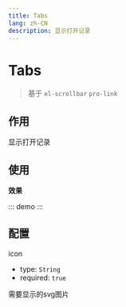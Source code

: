 ```yaml
---
title: Tabs
lang: zh-CN
description: 显示打开记录
--- 
```


# Tabs <Badge text="1.0.0" />

> 基于 `el-scrollbar` `pro-link`

## 作用

显示打开记录

## 使用

**效果**

::: demo
<template>
  <pro-tabs />
</template>
:::

## 配置

icon
- type: `String`
- required: `true`

需要显示的svg图片
